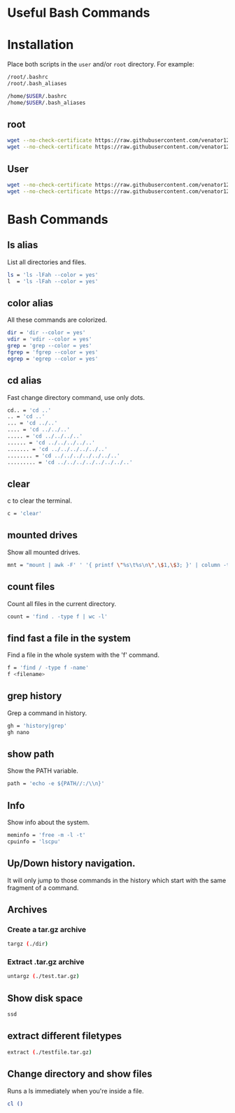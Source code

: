 # Useful Bash Commands

# Installation
Place both scripts in the `user` and/or `root` directory.
For example:

```bash
/root/.bashrc
/root/.bash_aliases

/home/$USER/.bashrc
/home/$USER/.bash_aliases
```

## root
```bash
wget --no-check-certificate https://raw.githubusercontent.com/venator12/bash/main/.bashrc -O /root/.bashrc
wget --no-check-certificate https://raw.githubusercontent.com/venator12/bash/main/.bash_aliases -O /root/.bash_aliases
```

## User
```bash
wget --no-check-certificate https://raw.githubusercontent.com/venator12/bash/main/.bashrc -O /home/$USER/.bashrc
wget --no-check-certificate https://raw.githubusercontent.com/venator12/bash/main/.bash_aliases -O /home/$USER/.bash_aliases
```

# Bash Commands

## ls alias
List all directories and files.
```bash
ls = 'ls -lFah --color = yes'
l  = 'ls -lFah --color = yes'
```
## color alias
All these commands are colorized.
```bash
dir = 'dir --color = yes'
vdir = 'vdir --color = yes'
grep = 'grep --color = yes'
fgrep = 'fgrep --color = yes'
egrep = 'egrep --color = yes'
```
## cd alias
Fast change directory command, use only dots.
```bash
cd.. = 'cd ..'
.. = 'cd ..'
... = 'cd ../..'
.... = 'cd ../../..'
..... = 'cd ../../../..'
...... = 'cd ../../../../..'
....... = 'cd ../../../../../..'
........ = 'cd ../../../../../../..'
......... = 'cd ../../../../../../../..'
```
## clear
c to clear the terminal.
```bash
c = 'clear'
```
## mounted drives
Show all mounted drives.
```bash
mnt = "mount | awk -F' ' '{ printf \"%s\t%s\n\",\$1,\$3; }' | column -t | egrep ^/dev/ | sort"
```
## count files
Count all files in the current directory.
```bash
count = 'find . -type f | wc -l'
```
## find fast a file in the system
Find a file in the whole system with the 'f' command.
```bash
f = 'find / -type f -name'
f <filename>
```
## grep history
Grep a command in history.
```bash
gh = 'history|grep'
gh nano
```

## show path
Show the PATH variable.
```bash
path = 'echo -e ${PATH//:/\\n}'
```
## Info
Show info about the system.
```bash
meminfo = 'free -m -l -t'
cpuinfo = 'lscpu'
```
## Up/Down history navigation.
It will only jump to those commands in the history which start with the same fragment of a command.

## Archives
### Create a tar.gz archive
```bash
targz (./dir)
```
### Extract .tar.gz archive
```bash
untargz (./test.tar.gz)
```
## Show disk space
```bash
ssd
```
## extract different filetypes
```bash
extract (./testfile.tar.gz)
```
## Change directory and show files
Runs a ls immediately when you're inside a file.
```bash
cl ()
```
